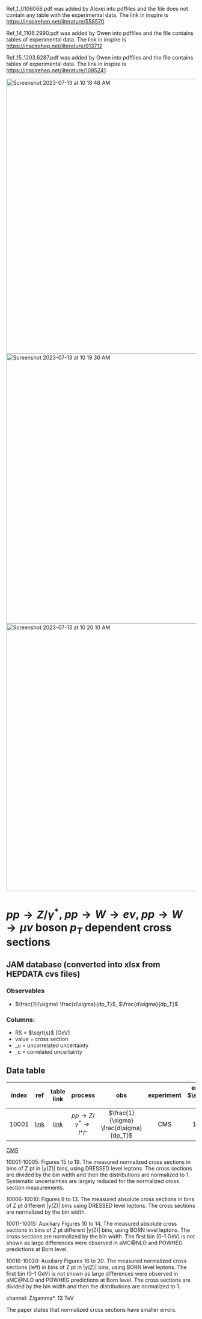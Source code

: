 Ref_1_0106068.pdf was added by Alexei into pdffiles and the file does not contain any table with the experimental data.
The link in inspire is https://inspirehep.net/literature/558570

Ref_14_1106.2990.pdf was added by Owen into pdffiles and the file contains tables of experimental data.
The link in inspire is https://inspirehep.net/literature/913712

Ref_15_1203.6287.pdf was added by Owen into pdffiles and the file contains tables of experimental data.
The link in inspire is https://inspirehep.net/literature/1095241

<img width="731" alt="Screenshot 2023-07-13 at 10 18 48 AM" src="https://github.com/prokudin/PSU_PHYS496/assets/11931101/5a4b9704-af21-4a6a-8e34-9a073d5e8208">

<img width="718" alt="Screenshot 2023-07-13 at 10 19 36 AM" src="https://github.com/prokudin/PSU_PHYS496/assets/11931101/5e3064ee-eb5c-45e6-be81-5ffcd5ea8489">

<img width="712" alt="Screenshot 2023-07-13 at 10 20 10 AM" src="https://github.com/prokudin/PSU_PHYS496/assets/11931101/bf2dcf41-8f49-480c-966c-ca57e6a7d514">



# $pp\to Z/\gamma^*$, $pp\to W\to e\nu$, $pp\to W\to \mu\nu$ boson $p_T$ dependent cross sections


## JAM database (converted into xlsx from HEPDATA cvs files)


### Observables

* $\frac{1}{\sigma} \frac{d\sigma}{dp_T}$, $\frac{d\sigma}{dp_T}$

### Columns:
- RS    = $\sqrt{s}$ [GeV] 
- value = cross section
- _u  = uncorrelated uncertainty
- _c  = correlated uncertainty

## Data table

| index | ref                | table link            | process               | obs             | experiment    | energy, $\sqrt{s}$ GeV | 
| :--:  | :--:               | :--:                  | :--:                  | :--:            | :--:          | :--: | 
| 10001 | [link][refCMS]     | [link][refCMStab]     | $pp\to Z/\gamma^*\to l^+l^-$          |   $\frac{1}{\sigma} \frac{d\sigma}{dp_T}$ | CMS           | 13 TeV |

<ins>CMS</ins>

[refCMS]: https://inspirehep.net/literature/1753680
[refCMStab]: https://www.hepdata.net/record/ins1753680

10001-10005: Figures 15 to 19. The measured normalized cross sections in bins of Z pt in |y(Z)| bins, using DRESSED level leptons. The cross sections are divided by the bin width and then the distributions are normalized to 1. Systematic uncertainties are largely reduced for the normalized cross section measurements.

10006-10010: Figures 9 to 13. The measured absolute cross sections in bins of Z pt different |y(Z)| bins using DRESSED level leptons. The cross sections are normalized by the bin width.

10011-10015: Auxiliary Figures 10 to 14. The measured absolute cross sections in bins of Z pt different |y(Z)| bins, using BORN level leptons. The cross sections are normalized by the bin width. The first bin (0-1 GeV) is not shown as large differences were observed in aMC@NLO and POWHEG predictions at Born level.


10016-10020:  Auxiliary Figures 16 to 20. The measured normalized cross sections (left) in bins of Z pt in |y(Z)| bins, using BORN level leptons. The first bin (0-1 GeV) is not shown as large differences were observed in aMC@NLO and POWHEG predictions at Born level. The cross sections are divided by the bin width and then the distributions are normalized to 1.

channel: Z/gamma*, 13 TeV

The paper states that normalized cross sections have smaller errors. 

